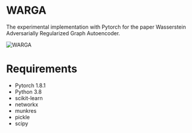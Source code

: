 # WARGA
The experimental implementation with Pytorch for the paper Wasserstein Adversarially Regularized Graph Autoencoder.

![WARGA](https://user-images.githubusercontent.com/64602721/133041625-4cf37ebf-27ab-433c-ae0c-f464bdc0b6c5.png)

# Requirements
* Pytorch 1.8.1
* Python 3.8
* scikit-learn
* networkx
* munkres
* pickle
* scipy
